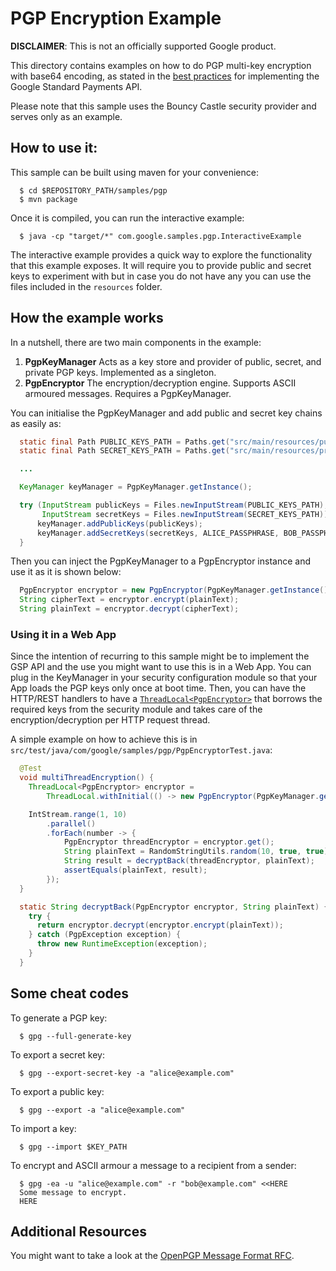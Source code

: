 # PGP Encryption Example

**DISCLAIMER**: This is not an officially supported Google product.

This directory contains examples on how to do PGP multi-key encryption with
base64 encoding, as stated in the
[best practices](https://developers.google.com/standard-payments/reference/best-practices)
for implementing the Google Standard Payments API.

Please note that this sample uses the Bouncy Castle security provider and serves
only as an example.

## How to use it:

This sample can be built using maven for your convenience:

```shell
  $ cd $REPOSITORY_PATH/samples/pgp
  $ mvn package
```

Once it is compiled, you can run the interactive example:

```shell
  $ java -cp "target/*" com.google.samples.pgp.InteractiveExample
```

The interactive example provides a quick way to explore the functionality that
this example exposes. It will require you to provide public and secret keys to
experiment with but in case you do not have any you can use the files included
in the `resources` folder.

## How the example works

In a nutshell, there are two main components in the example:

1.  **PgpKeyManager** Acts as a key store and provider of public, secret, and
    private PGP keys. Implemented as a singleton.
2.  **PgpEncryptor** The encryption/decryption engine. Supports ASCII armoured
    messages. Requires a PgpKeyManager.

You can initialise the PgpKeyManager and add public and secret key chains as
easily as:

```java
  static final Path PUBLIC_KEYS_PATH = Paths.get("src/main/resources/public.asc");
  static final Path SECRET_KEYS_PATH = Paths.get("src/main/resources/private.asc");

  ...

  KeyManager keyManager = PgpKeyManager.getInstance();

  try (InputStream publicKeys = Files.newInputStream(PUBLIC_KEYS_PATH);
       InputStream secretKeys = Files.newInputStream(SECRET_KEYS_PATH)) {
      keyManager.addPublicKeys(publicKeys);
      keyManager.addSecretKeys(secretKeys, ALICE_PASSPHRASE, BOB_PASSPHRASE);
  }
```

Then you can inject the PgpKeyManager to a PgpEncryptor instance and use it as
it is shown below:

```java
  PgpEncryptor encryptor = new PgpEncryptor(PgpKeyManager.getInstance());
  String cipherText = encryptor.encrypt(plainText);
  String plainText = encryptor.decrypt(cipherText);
```

### Using it in a Web App

Since the intention of recurring to this sample might be to implement the GSP
API and the use you might want to use this is in a Web App. You can plug in the
KeyManager in your security configuration module so that your App loads the PGP
keys only once at boot time. Then, you can have the HTTP/REST handlers to have a
[`ThreadLocal<PgpEncryptor>`](https://docs.oracle.com/javase/8/docs/api/java/lang/ThreadLocal.html)
that borrows the required keys from the security module and takes care of the
encryption/decryption per HTTP request thread.

A simple example on how to achieve this is in
`src/test/java/com/google/samples/pgp/PgpEncryptorTest.java`:

```java
  @Test
  void multiThreadEncryption() {
    ThreadLocal<PgpEncryptor> encryptor =
        ThreadLocal.withInitial(() -> new PgpEncryptor(PgpKeyManager.getInstance()));

    IntStream.range(1, 10)
        .parallel()
        .forEach(number -> {
            PgpEncryptor threadEncryptor = encryptor.get();
            String plainText = RandomStringUtils.random(10, true, true);
            String result = decryptBack(threadEncryptor, plainText);
            assertEquals(plainText, result);
        });
  }

  static String decryptBack(PgpEncryptor encryptor, String plainText) {
    try {
      return encryptor.decrypt(encryptor.encrypt(plainText));
    } catch (PgpException exception) {
      throw new RuntimeException(exception);
    }
  }
```

## Some cheat codes

To generate a PGP key:

```shell
  $ gpg --full-generate-key
```

To export a secret key:

```shell
  $ gpg --export-secret-key -a "alice@example.com"
```

To export a public key:

```shell
  $ gpg --export -a "alice@example.com"
```

To import a key:

```shell
  $ gpg --import $KEY_PATH
```

To encrypt and ASCII armour a message to a recipient from a sender:

```shell
  $ gpg -ea -u "alice@example.com" -r "bob@example.com" <<HERE
  Some message to encrypt.
  HERE
```

## Additional Resources

You might want to take a look at the
[OpenPGP Message Format RFC](https://tools.ietf.org/html/rfc4880).
